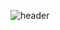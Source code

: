 ![header](https://capsule-render.vercel.app/api?type=venom&color=F5F5DC,E4E4C5&height=300&section=header&text=Hello%20ovo-nl-im%20hyo&fontSize=40&fontColor=4B4B4B)
